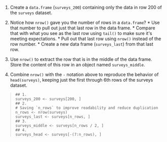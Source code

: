 1.  Create a `data.frame` (`surveys_200`) containing only the data in
    row 200 of the `surveys` dataset.

2.  Notice how `nrow()` gave you the number of rows in a
    `data.frame`? \* Use that number to pull out just that last row in
    the data frame. \* Compare that with what you see as the last row
    using `tail()` to make sure it's meeting expectations. \* Pull out
    that last row using `nrow()` instead of the row number. \* Create a
    new data frame (`surveys_last`) from that last row.

3.  Use `nrow()` to extract the row that is in the middle of the data
    frame. Store the content of this row in an object named
    `surveys_middle`.

4.  Combine `nrow()` with the `-` notation above to reproduce the
    behavior of `head(surveys)`, keeping just the first through 6th rows
    of the surveys dataset.

>     ## 1.
>     surveys_200 <- surveys[200, ]
>     ## 2.
>     # Saving `n_rows` to improve readability and reduce duplication
>     n_rows <- nrow(surveys)
>     surveys_last <- surveys[n_rows, ]
>     ## 3.
>     surveys_middle <- surveys[n_rows / 2, ]
>     ## 4.
>     surveys_head <- surveys[-(7:n_rows), ]
